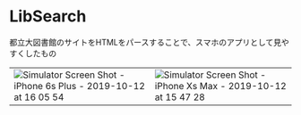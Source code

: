 
# LibSearch
都立大図書館のサイトをHTMLをパースすることで、スマホのアプリとして見やすくしたもの
<table>
  <tr>
    <td>
      <img alt="Simulator Screen Shot - iPhone 6s Plus - 2019-10-12 at 16 05 54" src="https://user-images.githubusercontent.com/43674314/109412115-7a3b9c80-79e9-11eb-85f1-1ed042b2b3ec.png">
    </td>
    <td>
      <img alt="Simulator Screen Shot - iPhone Xs Max - 2019-10-12 at 15 47 28" src="https://user-images.githubusercontent.com/43674314/109412118-7dcf2380-79e9-11eb-9f1e-481e1adf0756.png">
    </td>
  </tr>
</table>


